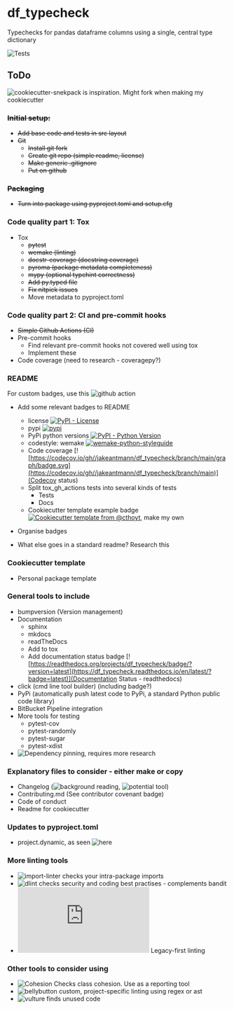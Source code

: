 # df_typecheck

Typechecks for pandas dataframe columns using a single, central type dictionary

![Tests](https://github.com/jakeantmann/df_typecheck/actions/workflows/tests.yml/badge.svg)

## ToDo

![cookiecutter-snekpack](https://github.com/cthoyt/cookiecutter-snekpack) is inspiration. Might fork when making my cookiecutter

### ~~Initial setup:~~

- ~~Add base code and tests in src layout~~
- ~~Git~~
  - ~~Install git fork~~
  - ~~Create git repo (simple readme, license)~~
  - ~~Make generic .gitignore~~
  - ~~Put on github~~

### ~~Packaging~~

- ~~Turn into package using pyproject.toml and setup.cfg~~

### Code quality part 1: Tox

- Tox
  - ~~pytest~~
  - ~~wemake (linting)~~
  - ~~docstr-coverage (docstring coverage)~~
  - ~~pyroma (package metadata completeness)~~
  - ~~mypy (optional typehint correctness)~~
  - ~~Add py.typed file~~
  - ~~Fix nitpick issues~~
  - Move metadata to pyproject.toml

### Code quality part 2: CI and pre-commit hooks

- ~~Simple Github Actions (CI)~~
- Pre-commit hooks
  - Find relevant pre-commit hooks not covered well using tox
  - Implement these
- Code coverage (need to research - coveragepy?)

### README

For custom badges, use this ![github action](https://github.com/marketplace/actions/dynamic-badges)

- Add some relevant badges to README
  - license [![PyPI - License](https://github.com//jakeantmann/df_typecheck/blob/main/LICENSE)](https://img.shields.io/pypi/l/df_typecheck)
  - pypi [![pypi](https://pypi.org/project/df_typecheck.svg)](https://img.shields.io/pypi/v/df_typecheck)
  - PyPi python versions [![PyPI - Python Version](https://pypi.org/project/df_typecheck)](https://img.shields.io/pypi/pyversions/df_typecheck)
  - codestyle: wemake
    [![wemake-python-styleguide](https://img.shields.io/badge/style-wemake-000000.svg)](https://github.com/wemake-services/wemake-python-styleguide)
  - Code coverage [![https://codecov.io/gh//jakeantmann/df_typecheck/branch/main/graph/badge.svg](https://codecov.io/gh//jakeantmann/df_typecheck/branch/main)](Codecov status)
  - Split tox_gh_actions tests into several kinds of tests
    - Tests
    - Docs
  - Cookiecutter template example badge [![Cookiecutter template from @cthoyt](https://github.com/cthoyt/cookiecutter-python-package)](https://img.shields.io/badge/Cookiecutter-snekpack-blue), make my own

- Organise badges
- What else goes in a standard readme? Research this

### Cookiecutter template

- Personal package template

### General tools to include

- bumpversion (Version management)
- Documentation
  - sphinx
  - mkdocs
  - readTheDocs
  - Add to tox
  - Add documentation status badge [![https://readthedocs.org/projects/df_typecheck/badge/?version=latest](https://df_typecheck.readthedocs.io/en/latest/?badge=latest)](Documentation Status - readthedocs)
- click (cmd line tool builder) (including badge?)
- PyPi (automatically push latest code to PyPi, a standard Python public code library)
- BitBucket Pipeline integration
- More tools for testing
  - pytest-cov
  - pytest-randomly
  - pytest-sugar
  - pytest-xdist
- ![Dependency pinning](https://hynek.me/articles/python-app-deps-2018/), requires more research

### Explanatory files to consider -  either make or copy

- Changelog (![background reading](https://keepachangelog.com/en/1.0.0/), ![potential tool](https://github.com/pawamoy/git-changelog))
- Contributing.md (See contributor covenant badge)
- Code of conduct
- Readme for cookiecutter

### Updates to pyproject.toml

- project.dynamic, as seen ![here](https://github.com/pawamoy/git-changelog/blob/master/pyproject.toml)

### More linting tools

- ![import-linter](https://import-linter.readthedocs.io/en/stable/) checks your intra-package imports
- ![dlint](https://github.com/dlint-py/dlint) checks security and coding best practises - complements bandit
- ![Flakehell](https://wemake-python-stylegui.de/en/0.16.0/pages/usage/integrations/flakehell.html) Legacy-first linting

### Other tools to consider using

- ![Cohesion](https://github.com/mschwager/cohesion) Checks class cohesion. Use as a reporting tool
- ![bellybutton](https://github.com/hchasestevens/bellybutton) custom, project-specific linting using regex or ast
- ![vulture](https://github.com/jendrikseipp/vulture) finds unused code
